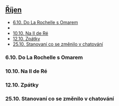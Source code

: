 
## [Říjen](2020.md) 

- [6.10. Do La Rochelle s Omarem](#610-do-la-rochelle-s-omarem)
- [](#)
- [10.10. Na Il de Ré](#1010-na-il-de-ré)
- [12.10. Zpátky](#1210-zpátky)
- [25.10. Stanovaní co se změnilo v chatování](#2510-stanovaní-co-se-změnilo-v-chatování)

### 6.10. Do La Rochelle s Omarem


### 


### 10.10. Na Il de Ré


### 12.10. Zpátky


### 25.10. Stanovaní co se změnilo v chatování 

